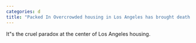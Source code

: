 ```yaml
---
categories: d
title: "Packed In Overcrowded housing in Los Angeles has brought death by design"
---
```

It"s the cruel paradox at the center of Los Angeles housing. 
